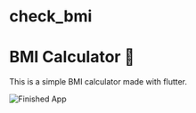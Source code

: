 # check_bmi

# BMI Calculator 💪

This is a simple BMI calculator made with flutter.

![Finished App](https://github.com//sanjanasw/check_bmi/bmi-calc-demo.gif)

